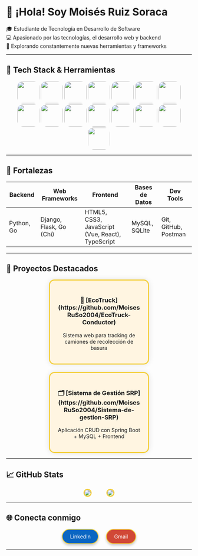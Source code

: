 # 👋 ¡Hola! Soy Moisés Ruiz Soraca

🎓 Estudiante de Tecnología en Desarrollo de Software  
💻 Apasionado por las tecnologías, el desarrollo web y backend  
🚀 Explorando constantemente nuevas herramientas y frameworks

---

## 🚀 Tech Stack & Herramientas

<p align="center">
  <img src="https://img.shields.io/badge/-Python-3776AB?logo=python&logoColor=ffffff" style="border-radius: 15px; width: 60px; height: 60px;">
  <img src="https://img.shields.io/badge/-Go-00ADD8?logo=go&logoColor=ffffff" style="border-radius: 15px; width: 60px; height: 60px;">
  <img src="https://img.shields.io/badge/-JavaScript-F7DF1E?logo=javascript&logoColor=black" style="border-radius: 15px; width: 60px; height: 60px;">
  <img src="https://img.shields.io/badge/-TypeScript-3178C6?logo=typescript&logoColor=white" style="border-radius: 15px; width: 60px; height: 60px;">
  <img src="https://img.shields.io/badge/-React-20232A?logo=react&logoColor=61DAFB" style="border-radius: 15px; width: 60px; height: 60px;">
  <img src="https://img.shields.io/badge/-Vue-4FC08D?logo=vue.js&logoColor=white" style="border-radius: 15px; width: 60px; height: 60px;">
  <img src="https://img.shields.io/badge/-HTML5-E34F26?logo=html5&logoColor=white" style="border-radius: 15px; width: 60px; height: 60px;">
  <img src="https://img.shields.io/badge/-CSS3-1572B6?logo=css3&logoColor=white" style="border-radius: 15px; width: 60px; height: 60px;">
  <img src="https://img.shields.io/badge/-Node.js-339933?logo=node.js&logoColor=ffffff" style="border-radius: 15px; width: 60px; height: 60px;">
  <img src="https://img.shields.io/badge/-Django-092E20?logo=django&logoColor=white" style="border-radius: 15px; width: 60px; height: 60px;">
  <img src="https://img.shields.io/badge/-Flask-000000?logo=flask&logoColor=white" style="border-radius: 15px; width: 60px; height: 60px;">
  <img src="https://img.shields.io/badge/-Git-F05032?logo=git&logoColor=ffffff" style="border-radius: 15px; width: 60px; height: 60px;">
  <img src="https://img.shields.io/badge/-GitHub-181717?logo=github&logoColor=ffffff" style="border-radius: 15px; width: 60px; height: 60px;">
  <img src="https://img.shields.io/badge/-MySQL-4479A1?logo=mysql&logoColor=ffffff" style="border-radius: 15px; width: 60px; height: 60px;">
  <img src="https://img.shields.io/badge/-Postman-FF6C37?logo=postman&logoColor=white" style="border-radius: 15px; width: 60px; height: 60px;">
</p>

---

## 💪 Fortalezas

| **Backend** | **Web Frameworks** | **Frontend** | **Bases de Datos** | **Dev Tools** |
|-------------|--------------------|--------------|--------------------|---------------|
| Python, Go  | Django, Flask, Go (Chi) | HTML5, CSS3, JavaScript (Vue, React), TypeScript | MySQL, SQLite | Git, GitHub, Postman |

---

## 🌟 Proyectos Destacados

<div style="display: flex; flex-wrap: wrap; gap: 20px; justify-content: center;">
  <div style="background: #FFF5E1; padding: 20px; border-radius: 15px; box-shadow: 0px 0px 15px rgba(0,0,0,0.1); width: 45%; text-align: center; border: 3px solid #F4D03F;">
    <h3>🚛 [EcoTruck](https://github.com/MoisesRuSo2004/EcoTruck-Conductor)</h3>
    <p>Sistema web para tracking de camiones de recolección de basura</p>
  </div>
  <div style="background: #FFF5E1; padding: 20px; border-radius: 15px; box-shadow: 0px 0px 15px rgba(0,0,0,0.1); width: 45%; text-align: center; border: 3px solid #F4D03F;">
    <h3>🗂️ [Sistema de Gestión SRP](https://github.com/MoisesRuSo2004/Sistema-de-gestion-SRP)</h3>
    <p>Aplicación CRUD con Spring Boot + MySQL + Frontend</p>
  </div>
</div>

---

## 📈 GitHub Stats

<div style="display: flex; justify-content: center; gap: 40px;">
  <img src="https://github-readme-stats.vercel.app/api?username=MoisesRuSo2004&show_icons=true&theme=radical" style="border-radius: 15px; border: 3px solid #F4D03F;">
  <img src="https://github-readme-stats.vercel.app/api/top-langs/?username=MoisesRuSo2004&layout=compact&theme=radical" style="border-radius: 15px; border: 3px solid #F4D03F;">
</div>

---

## 🌐 Conecta conmigo

<div style="display: flex; justify-content: center; gap: 20px;">
  <a href="https://www.linkedin.com/in/moises-ruiz-soraca/" target="_blank" style="background-color: #0A66C2; color: white; padding: 10px 20px; border-radius: 25px; text-decoration: none; box-shadow: 0px 4px 6px rgba(0, 0, 0, 0.2); border: 2px solid #F4D03F;">
    LinkedIn
  </a>
  <a href="mailto:moisesruiz@example.com" target="_blank" style="background-color: #D14836; color: white; padding: 10px 20px; border-radius: 25px; text-decoration: none; box-shadow: 0px 4px 6px rgba(0, 0, 0, 0.2); border: 2px solid #F4D03F;">
    Gmail
  </a>
</div>

---

<!-- Gracias por visitar mi perfil 🙌 -->
